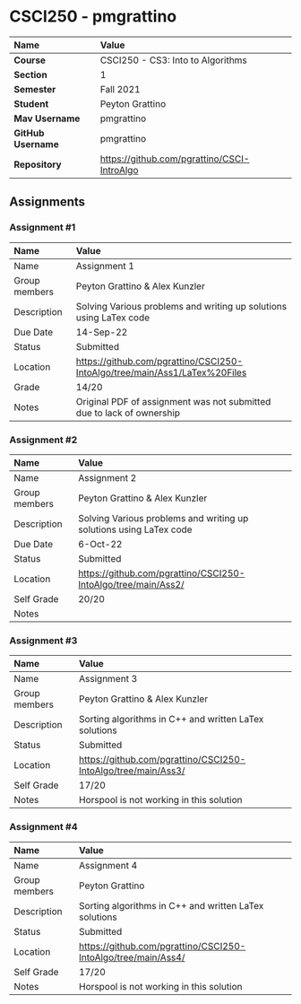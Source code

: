 # CSCI250 - pmgrattino

| Name                | Value                                       |
| :------------------ | :------------------------------------------ |
| **Course**          | CSCI250 - CS3: Into to Algorithms           |
| **Section**         | 1                                           |
| **Semester**        | Fall 2021                                   |
| **Student**         | Peyton Grattino                             |
| **Mav Username**    | pmgrattino                                  |
| **GitHub Username** | pmgrattino                                  |
| **Repository**      | https://github.com/pgrattino/CSCI-IntroAlgo |

## Assignments

### Assignment #1

| Name          | Value                                                                      |
| :------------ | :------------------------------------------------------------------------- |
| Name          | Assignment 1                                                               |
| Group members | Peyton Grattino & Alex Kunzler                                             |
| Description   | Solving Various problems and writing up solutions using LaTex code         |
| Due Date      | 14-Sep-22                                                                  |
| Status        | Submitted                                                                  |
| Location      | https://github.com/pgrattino/CSCI250-IntoAlgo/tree/main/Ass1/LaTex%20Files |
| Grade         | 14/20                                                                      |
| Notes         | Original PDF of assignment was not submitted due to lack of ownership      |

### Assignment #2

| Name          | Value                                                              |
| :------------ | :----------------------------------------------------------------- |
| Name          | Assignment 2                                                       |
| Group members | Peyton Grattino & Alex Kunzler                                     |
| Description   | Solving Various problems and writing up solutions using LaTex code |
| Due Date      | 6-Oct-22                                                           |
| Status        | Submitted                                                          |
| Location      | https://github.com/pgrattino/CSCI250-IntoAlgo/tree/main/Ass2/      |
| Self Grade    | 20/20                                                              |
| Notes         |                                                                    |

### Assignment #3

| Name          | Value                                                         |
| :------------ | :------------------------------------------------------------ |
| Name          | Assignment 3                                                  |
| Group members | Peyton Grattino & Alex Kunzler                                |
| Description   | Sorting algorithms in C++ and written LaTex solutions         |
| Status        | Submitted                                                     |
| Location      | https://github.com/pgrattino/CSCI250-IntoAlgo/tree/main/Ass3/ |
| Self Grade    | 17/20                                                         |
| Notes         | Horspool is not working in this solution                      |

### Assignment #4

| Name          | Value                                                         |
| :------------ | :------------------------------------------------------------ |
| Name          | Assignment 4                                                  |
| Group members | Peyton Grattino                                               |
| Description   | Sorting algorithms in C++ and written LaTex solutions         |
| Status        | Submitted                                                     |
| Location      | https://github.com/pgrattino/CSCI250-IntoAlgo/tree/main/Ass4/ |
| Self Grade    | 17/20                                                         |
| Notes         | Horspool is not working in this solution                      |
